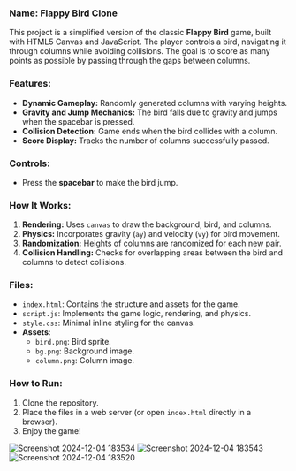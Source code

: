 ### Name: **Flappy Bird Clone**

This project is a simplified version of the classic **Flappy Bird** game, built with HTML5 Canvas and JavaScript. The player controls a bird, navigating it through columns while avoiding collisions. The goal is to score as many points as possible by passing through the gaps between columns.

### Features:
- **Dynamic Gameplay:** Randomly generated columns with varying heights.
- **Gravity and Jump Mechanics:** The bird falls due to gravity and jumps when the spacebar is pressed.
- **Collision Detection:** Game ends when the bird collides with a column.
- **Score Display:** Tracks the number of columns successfully passed.

### Controls:
- Press the **spacebar** to make the bird jump.

### How It Works:
1. **Rendering:** Uses `canvas` to draw the background, bird, and columns.
2. **Physics:** Incorporates gravity (`ay`) and velocity (`vy`) for bird movement.
3. **Randomization:** Heights of columns are randomized for each new pair.
4. **Collision Handling:** Checks for overlapping areas between the bird and columns to detect collisions.

### Files:
- `index.html`: Contains the structure and assets for the game.
- `script.js`: Implements the game logic, rendering, and physics.
- `style.css`: Minimal inline styling for the canvas.
- **Assets**:
  - `bird.png`: Bird sprite.
  - `bg.png`: Background image.
  - `column.png`: Column image.

### How to Run:
1. Clone the repository.
2. Place the files in a web server (or open `index.html` directly in a browser).
3. Enjoy the game!


![Screenshot 2024-12-04 183534](https://github.com/user-attachments/assets/e78619ad-ed77-4d6f-a6aa-642b3779a504)
![Screenshot 2024-12-04 183543](https://github.com/user-attachments/assets/b600f3b8-3e53-48b0-bf9a-05b5bc5e37a1)
![Screenshot 2024-12-04 183520](https://github.com/user-attachments/assets/1f4328cc-bb5e-40a9-9e5e-767f5b23cc4a)

